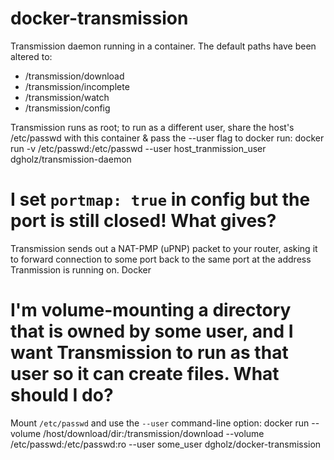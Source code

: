 docker-transmission
===================

Transmission daemon running in a container. The default paths have been altered to:
 * /transmission/download
 * /transmission/incomplete
 * /transmission/watch
 * /transmission/config

Transmission runs as root; to run as a different user, share the host's /etc/passwd with this container & pass the --user flag to docker run:
    docker run -v /etc/passwd:/etc/passwd --user host_tranmission_user dgholz/transmission-daemon 

I set `portmap: true` in config but the port is still closed! What gives?
=========================================================================

Transmission sends out a NAT-PMP (uPNP) packet to your router, asking it to forward connection to some port back to the same port at the address Tranmission is running on. Docker 

I'm volume-mounting a directory that is owned by some user, and I want Transmission to run as that user so it can create files. What should I do?
=================================================================================================================================================

Mount `/etc/passwd` and use the `--user` command-line option:
    docker run --volume /host/download/dir:/transmission/download --volume /etc/passwd:/etc/passwd:ro --user some_user dgholz/docker-transmission
